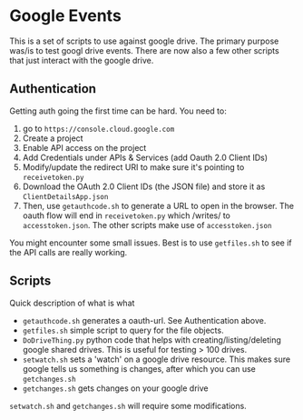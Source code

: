# Google Events

This is a set of scripts to use against google drive. The primary purpose was/is to test googl drive events.
There are now also a few other scripts that just interact with the google drive.

## Authentication

Getting auth going the first time can be hard. You need to:

1. go to `https://console.cloud.google.com`
2. Create a project
3. Enable API access on the project
4. Add Credentials under APIs & Services (add Oauth 2.0 Client IDs)
5. Modify/update the redirect URI to make sure it's pointing to `receivetoken.py`
6. Download the OAuth 2.0 Client IDs (the JSON file) and store it as `ClientDetailsApp.json`
7. Then, use `getauthcode.sh` to generate a URL to open in the browser. The oauth flow will end in `receivetoken.py` which /writes/ to `accesstoken.json`. The other scripts make use of `accesstoken.json`

You might encounter some small issues. Best is to use `getfiles.sh` to see if the API calls are really working.

## Scripts

Quick description of what is what

- `getauthcode.sh` generates a oauth-url. See Authentication above.
- `getfiles.sh` simple script to query for the file objects.
- `DoDriveThing.py` python code that helps with creating/listing/deleting google shared drives. This is useful for testing > 100 drives.
- `setwatch.sh` sets a 'watch' on a google drive resource. This makes sure google tells us something is changes, after which you can use `getchanges.sh`
- `getchanges.sh` gets changes on your google drive

`setwatch.sh` and `getchanges.sh` will require some modifications.
